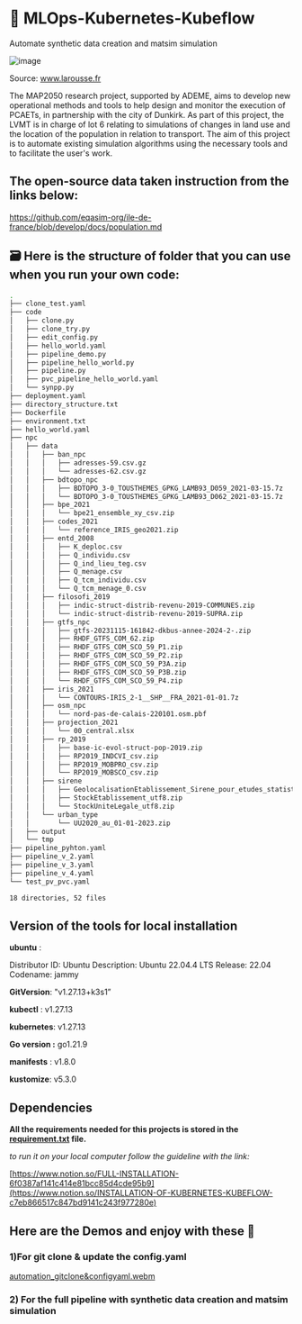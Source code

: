 # 🚀 MLOps-Kubernetes-Kubeflow
Automate synthetic data creation and matsim simulation

![image](https://www.larousse.fr/encyclopedie/data/cartes/1309236-Nord-Pas-de-Calais.HD.jpg)

Source: www.larousse.fr

The MAP2050 research project, supported by ADEME, aims to develop new operational methods and tools to help design and monitor the execution of PCAETs, in partnership with the city of Dunkirk. As part of this project, the LVMT is in charge of lot 6 relating to simulations of changes in land use and the location of the population in relation to transport.
The aim of this project is to automate existing simulation algorithms using the necessary tools and to facilitate the user's work.

## The open-source data taken instruction from the links below:

https://github.com/eqasim-org/ile-de-france/blob/develop/docs/population.md

## 🗃️  Here is the structure of folder that you can use when you run your own code:

```bash
.
├── clone_test.yaml
├── code
│   ├── clone.py
│   ├── clone_try.py
│   ├── edit_config.py
│   ├── hello_world.yaml
│   ├── pipeline_demo.py
│   ├── pipeline_hello_world.py
│   ├── pipeline.py
│   ├── pvc_pipeline_hello_world.yaml
│   └── synpp.py
├── deployment.yaml
├── directory_structure.txt
├── Dockerfile
├── environment.txt
├── hello_world.yaml
├── npc
│   ├── data
│   │   ├── ban_npc
│   │   │   ├── adresses-59.csv.gz
│   │   │   └── adresses-62.csv.gz
│   │   ├── bdtopo_npc
│   │   │   ├── BDTOPO_3-0_TOUSTHEMES_GPKG_LAMB93_D059_2021-03-15.7z
│   │   │   └── BDTOPO_3-0_TOUSTHEMES_GPKG_LAMB93_D062_2021-03-15.7z
│   │   ├── bpe_2021
│   │   │   └── bpe21_ensemble_xy_csv.zip
│   │   ├── codes_2021
│   │   │   └── reference_IRIS_geo2021.zip
│   │   ├── entd_2008
│   │   │   ├── K_deploc.csv
│   │   │   ├── Q_individu.csv
│   │   │   ├── Q_ind_lieu_teg.csv
│   │   │   ├── Q_menage.csv
│   │   │   ├── Q_tcm_individu.csv
│   │   │   └── Q_tcm_menage_0.csv
│   │   ├── filosofi_2019
│   │   │   ├── indic-struct-distrib-revenu-2019-COMMUNES.zip
│   │   │   └── indic-struct-distrib-revenu-2019-SUPRA.zip
│   │   ├── gtfs_npc
│   │   │   ├── gtfs-20231115-161842-dkbus-annee-2024-2-.zip
│   │   │   ├── RHDF_GTFS_COM_62.zip
│   │   │   ├── RHDF_GTFS_COM_SCO_59_P1.zip
│   │   │   ├── RHDF_GTFS_COM_SCO_59_P2.zip
│   │   │   ├── RHDF_GTFS_COM_SCO_59_P3A.zip
│   │   │   ├── RHDF_GTFS_COM_SCO_59_P3B.zip
│   │   │   └── RHDF_GTFS_COM_SCO_59_P4.zip
│   │   ├── iris_2021
│   │   │   └── CONTOURS-IRIS_2-1__SHP__FRA_2021-01-01.7z
│   │   ├── osm_npc
│   │   │   └── nord-pas-de-calais-220101.osm.pbf
│   │   ├── projection_2021
│   │   │   └── 00_central.xlsx
│   │   ├── rp_2019
│   │   │   ├── base-ic-evol-struct-pop-2019.zip
│   │   │   ├── RP2019_INDCVI_csv.zip
│   │   │   ├── RP2019_MOBPRO_csv.zip
│   │   │   └── RP2019_MOBSCO_csv.zip
│   │   ├── sirene
│   │   │   ├── GeolocalisationEtablissement_Sirene_pour_etudes_statistiques_utf8.zip
│   │   │   ├── StockEtablissement_utf8.zip
│   │   │   └── StockUniteLegale_utf8.zip
│   │   └── urban_type
│   │       └── UU2020_au_01-01-2023.zip
│   ├── output
│   └── tmp
├── pipeline_pyhton.yaml
├── pipeline_v_2.yaml
├── pipeline_v_3.yaml
├── pipeline_v_4.yaml
└── test_pv_pvc.yaml

18 directories, 52 files
```
## Version of the tools for local installation

**ubuntu** : 

Distributor ID: Ubuntu
Description:    Ubuntu 22.04.4 LTS
Release:        22.04
Codename:       jammy

**GitVersion**: "v1.27.13+k3s1”

**kubectl** : v1.27.13

**kubernetes**: v1.27.13

**Go version :** go1.21.9

**manifests** : v1.8.0

**kustomize**: v5.3.0


## Dependencies

**All the requirements needed for this projects is stored in the [requirement.txt](environment.txt) file.**

*to run it on your local computer follow the guideline with the link:*

[https://www.notion.so/FULL-INSTALLATION-6f0387af141c414e81bcc85d4cde95b9](https://www.notion.so/INSTALLATION-OF-KUBERNETES-KUBEFLOW-c7eb866517c847bd9141c243f977280e)


## Here are the Demos and enjoy with these  🤡

### 1)For git clone & update the config.yaml

[automation_gitclone&configyaml.webm](https://github.com/ZeynepRuveyda/MLOps-Kubernetes-Kubeflow/assets/72027409/edcb8d56-ba19-4ae8-b5d6-90bcf75d3456)



### 2) For the full pipeline with synthetic data creation and matsim simulation


